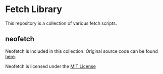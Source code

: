 # Fetch Library

This repository is a collection of various fetch scripts.

## neofetch

Neofetch is included in this collection. Original source code can be found [here](https://github.com/dylanaraps/neofetch).

Neofetch is licensed under the [MIT License](https://github.com/dylanaraps/neofetch?tab=MIT-1-ov-file)
